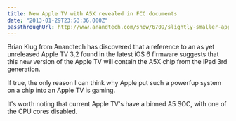 ```yaml
---
title: New Apple TV with A5X revealed in FCC documents
date: "2013-01-29T23:53:36.000Z"
passthroughUrl: http://www.anandtech.com/show/6709/slightly-smaller-apple-tv-32-a1469-contains-a5x-soc-bcm4334-combo
---
```


Brian Klug from Anandtech has discovered that a reference to an as yet unreleased Apple TV 3,2 found in the latest iOS 6 firmware suggests that this new version of the Apple TV will contain the A5X chip from the iPad 3rd generation.

If true, the only reason I can think why Apple put such a powerfup system on a chip into an Apple TV is gaming.

It's worth noting that current Apple TV's have a binned A5 SOC, with one of the CPU cores disabled.